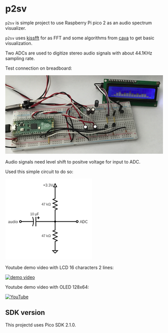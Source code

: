 # p2sv

`p2sv` is simple project to use Raspberry Pi pico 2 as an audio spectrum visualizer.

`p2sv` uses [kissfft](https://github.com/mborgerding/kissfft) for as FFT and
some algorithms from [cava](https://github.com/karlstav/cava) to get basic visualization.

Two ADCs are used to digitize stereo audio signals with about 44.1KHz sampling rate.

Test connection on breadboard: 

<img src="docs/p2sv_capture.png">

Audio signals need level shift to positve voltage for input to ADC.

Used this simple circuit to do so:

<img src="docs/audio_adc_level.png">

Youtube demo video with LCD 16 characters 2 lines:

[![demo video](http://i.ytimg.com/vi/k9Akgbx1h0w/hqdefault.jpg)](https://www.youtube.com/watch?v=k9Akgbx1h0w)


Youtube demo video with OLED 128x64:

[![YouTube](http://i.ytimg.com/vi/okPapBplkcM/hqdefault.jpg)](https://www.youtube.com/watch?v=okPapBplkcM)

## SDK version

This projectd uses Pico SDK 2.1.0.
